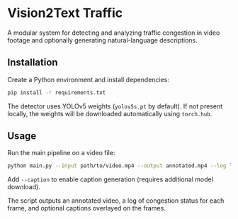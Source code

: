 # Vision2Text Traffic

A modular system for detecting and analyzing traffic congestion in video footage and optionally generating natural-language descriptions.

## Installation

Create a Python environment and install dependencies:

```bash
pip install -r requirements.txt
```

The detector uses YOLOv5 weights (`yolov5s.pt` by default). If not present locally, the weights will be downloaded automatically using `torch.hub`.

## Usage

Run the main pipeline on a video file:

```bash
python main.py --input path/to/video.mp4 --output annotated.mp4 --log log.txt
```

Add `--caption` to enable caption generation (requires additional model download).

The script outputs an annotated video, a log of congestion status for each frame, and optional captions overlayed on the frames.
